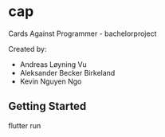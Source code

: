 # cap

Cards Against Programmer - bachelorproject

Created by:
- Andreas Løyning Vu
- Aleksander Becker Birkeland
- Kevin Nguyen Ngo

## Getting Started

flutter run
